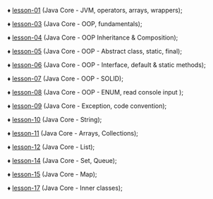  ♦ [lesson-01](https://github.com/RomanTaras/JavaCore/tree/lesson1)  (Java Core - JVM, operators, arrays, wrappers);
 
 ♦ [lesson-03](https://github.com/RomanTaras/JavaCore/tree/lesson3)  (Java Core - OOP, fundamentals);
 
 ♦ [lesson-04](https://github.com/RomanTaras/JavaCore/tree/lesson4)  (Java Core - OOP Inheritance & Composition);
 
 ♦ [lesson-05](https://github.com/RomanTaras/JavaCore/tree/lesson5)  (Java Core - OOP - Abstract class, static, final); 
 
 ♦ [lesson-06](https://github.com/RomanTaras/JavaCore/tree/lesson6)  (Java Core - OOP - Interface, default & static methods); 
 
 ♦ [lesson-07](https://github.com/RomanTaras/JavaCore/tree/lesson7)  (Java Core - OOP - SOLID); 
 
 ♦ [lesson-08](https://github.com/RomanTaras/JavaCore/tree/lesson8)  (Java Core - OOP - ENUM, read console input ); 
 
 ♦ [lesson-09](https://github.com/RomanTaras/JavaCore/tree/lesson9)  (Java Core - Exception, code convention); 
 
 ♦ [lesson-10](https://github.com/RomanTaras/JavaCore/tree/lesson10) (Java Core - String); 
 
 ♦ [lesson-11](https://github.com/RomanTaras/JavaCore/tree/lesson11) (Java Core -  Arrays, Collections);
 
 ♦ [lesson-12](https://github.com/RomanTaras/JavaCore/tree/lesson12) (Java Core - List); 
 
 ♦ [lesson-14](https://github.com/RomanTaras/JavaCore/tree/lesson14) (Java Core - Set, Queue);
 
 ♦ [lesson-15](https://github.com/RomanTaras/JavaCore/tree/lesson15) (Java Core - Map); 
 
 ♦ [lesson-17](https://github.com/RomanTaras/JavaCore/tree/lesson17) (Java Core - Inner classes); 
 
 
 
 
 
 
 
 
 
 
 
 
 
